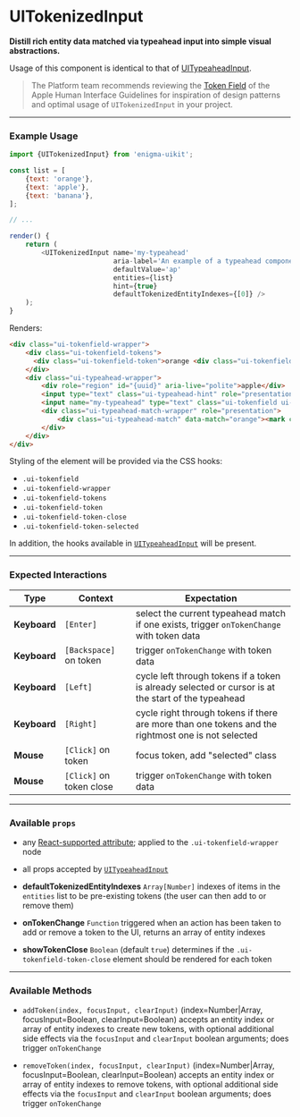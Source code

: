 # UITokenizedInput
__Distill rich entity data matched via typeahead input into simple visual abstractions.__

Usage of this component is identical to that of [UITypeaheadInput](../UITypeaheadInput/README.md).

> The Platform team recommends reviewing the [Token Field](https://developer.apple.com/library/mac/documentation/UserExperience/Conceptual/OSXHIGuidelines/ControlsText.html#//apple_ref/doc/uid/20000957-CH51-SW4) of the Apple Human Interface Guidelines for inspiration of design patterns and optimal usage of `UITokenizedInput` in your project.

---

### Example Usage

```js
import {UITokenizedInput} from 'enigma-uikit';

const list = [
    {text: 'orange'},
    {text: 'apple'},
    {text: 'banana'},
];

// ...

render() {
    return (
        <UITokenizedInput name='my-typeahead'
                          aria-label='An example of a typeahead component. Suggestions will be called out as matches are found. Press the right arrow to  accept a text suggestion or the up and down arrows to cycle through the list when available.'
                          defaultValue='ap'
                          entities={list}
                          hint={true}
                          defaultTokenizedEntityIndexes={[0]} />
    );
}
```

Renders:

```html
<div class="ui-tokenfield-wrapper">
    <div class="ui-tokenfield-tokens">
      <div class="ui-tokenfield-token">orange <div class="ui-tokenfield-token-close"></div></div>
    </div>
    <div class="ui-typeahead-wrapper">
        <div role="region" id="{uuid}" aria-live="polite">apple</div>
        <input type="text" class="ui-typeahead-hint" role="presentation" tabindex='-1' disabled />
        <input name="my-typeahead" type="text" class="ui-tokenfield ui-typeahead" aria-label="An example of a typeahead component. Suggestions will be called out as matches are found. Press the right arrow to accept a text suggestion or the up and down arrows to cycle through the list when available." aria-controls="{uuid}" /> <!-- initializes to "or" -->
        <div class="ui-typeahead-match-wrapper" role="presentation">
            <div class="ui-typeahead-match" data-match="orange"><mark class="ui-typeahead-match-highlight">ap</mark>ple</div>
        </div>
    </div>
</div>
```

Styling of the element will be provided via the CSS hooks:

- `.ui-tokenfield`
- `.ui-tokenfield-wrapper`
- `.ui-tokenfield-tokens`
- `.ui-tokenfield-token`
- `.ui-tokenfield-token-close`
- `.ui-tokenfield-token-selected`

In addition, the hooks available in [`UITypeaheadInput`](../UITypeaheadInput/README.md) will be present.

---

### Expected Interactions

Type | Context | Expectation
---- | ------- | -----------
__Keyboard__ | `[Enter]` | select the current typeahead match if one exists, trigger `onTokenChange` with token data
__Keyboard__ | `[Backspace]` on token | trigger `onTokenChange` with token data
__Keyboard__ | `[Left]` | cycle left through tokens if a token is already selected or cursor is at the start of the typeahead
__Keyboard__ | `[Right]` | cycle right through tokens if there are more than one tokens and the rightmost one is not selected
__Mouse__ | `[Click]` on token | focus token, add "selected" class
__Mouse__ | `[Click]` on token close | trigger `onTokenChange` with token data

---

### Available `props`
- any [React-supported attribute](https://facebook.github.io/react/docs/tags-and-attributes.html#html-attributes); applied to the `.ui-tokenfield-wrapper` node

- all props accepted by [`UITypeaheadInput`](../UITypeaheadInput/README.md)

- __defaultTokenizedEntityIndexes__ `Array[Number]`
  indexes of items in the `entities` list to be pre-existing tokens (the user can then add to or remove them)

- __onTokenChange__ `Function`
  triggered when an action has been taken to add or remove a token to the UI, returns an array of entity indexes

- __showTokenClose__ `Boolean`
  (default `true`) determines if the `.ui-tokenfield-token-close` element should be rendered for each token

---

### Available Methods

- `addToken(index, focusInput, clearInput)` (index=Number|Array<Number>, focusInput=Boolean, clearInput=Boolean)
  accepts an entity index or array of entity indexes to create new tokens, with optional additional side effects via
  the `focusInput` and `clearInput` boolean arguments; does trigger `onTokenChange`

- `removeToken(index, focusInput, clearInput)` (index=Number|Array<Number>, focusInput=Boolean, clearInput=Boolean)
  accepts an entity index or array of entity indexes to remove tokens, with optional additional side effects via
  the `focusInput` and `clearInput` boolean arguments; does trigger `onTokenChange`
